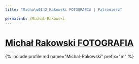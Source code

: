 ```yaml
---
title: "Micha\u0142 Rakowski FOTOGRAFIA | Patromierz"

permalink: /Michal-Rakowski
---
```


# [Michał Rakowski FOTOGRAFIA](https://patronite.pl/Michal-Rakowski)

{% include profile.md name="Michal-Rakowski" prefix="m" %}
